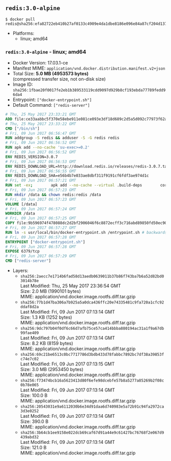 ## `redis:3.0-alpine`

```console
$ docker pull redis@sha256:efa82722eb410b27af0133c4909e4da1dbe8186e096e84a87cf204d1374b1b1d
```

-	Platforms:
	-	linux; amd64

### `redis:3.0-alpine` - linux; amd64

-	Docker Version: 17.03.1-ce
-	Manifest MIME: `application/vnd.docker.distribution.manifest.v2+json`
-	Total Size: **5.0 MB (4953573 bytes)**  
	(compressed transfer size, not on-disk size)
-	Image ID: `sha256:1fbae20f0017fe2eb1b389533119cdd9097d929b8cf193ebda77789fedd96da4`
-	Entrypoint: `["docker-entrypoint.sh"]`
-	Default Command: `["redis-server"]`

```dockerfile
# Thu, 25 May 2017 23:33:21 GMT
ADD file:ce33aabbc5f370e58ebe911e081ce093e3df18d689c2d5a5d092c77973f62a54 in / 
# Thu, 25 May 2017 23:33:22 GMT
CMD ["/bin/sh"]
# Fri, 09 Jun 2017 06:56:47 GMT
RUN addgroup -S redis && adduser -S -G redis redis
# Fri, 09 Jun 2017 06:56:52 GMT
RUN apk add --no-cache 'su-exec>=0.2'
# Fri, 09 Jun 2017 06:56:52 GMT
ENV REDIS_VERSION=3.0.7
# Fri, 09 Jun 2017 06:56:53 GMT
ENV REDIS_DOWNLOAD_URL=http://download.redis.io/releases/redis-3.0.7.tar.gz
# Fri, 09 Jun 2017 06:56:55 GMT
ENV REDIS_DOWNLOAD_SHA=e56b4b7e033ae8dbf311f9191cf6fdf3ae974d1c
# Fri, 09 Jun 2017 06:57:21 GMT
RUN set -ex; 		apk add --no-cache --virtual .build-deps 		coreutils 		gcc 		linux-headers 		make 		musl-dev 	; 		wget -O redis.tar.gz "$REDIS_DOWNLOAD_URL"; 	echo "$REDIS_DOWNLOAD_SHA *redis.tar.gz" | sha1sum -c -; 	mkdir -p /usr/src/redis; 	tar -xzf redis.tar.gz -C /usr/src/redis --strip-components=1; 	rm redis.tar.gz; 		make -C /usr/src/redis -j "$(nproc)"; 	make -C /usr/src/redis install; 		rm -r /usr/src/redis; 		apk del .build-deps
# Fri, 09 Jun 2017 06:57:23 GMT
RUN mkdir /data && chown redis:redis /data
# Fri, 09 Jun 2017 06:57:23 GMT
VOLUME [/data]
# Fri, 09 Jun 2017 06:57:24 GMT
WORKDIR /data
# Fri, 09 Jun 2017 06:57:25 GMT
COPY file:9b596974f478088dc2d2bf2906046f6c8872ecff3c716abd89850fd50ec90c47 in /usr/local/bin/ 
# Fri, 09 Jun 2017 06:57:27 GMT
RUN ln -s usr/local/bin/docker-entrypoint.sh /entrypoint.sh # backwards compat
# Fri, 09 Jun 2017 06:57:28 GMT
ENTRYPOINT ["docker-entrypoint.sh"]
# Fri, 09 Jun 2017 06:57:28 GMT
EXPOSE 6379/tcp
# Fri, 09 Jun 2017 06:57:29 GMT
CMD ["redis-server"]
```

-	Layers:
	-	`sha256:2aecc7e1714b6fad58d13aedb0639011b37b86f743ba7b6a52d82bd03014b78e`  
		Last Modified: Thu, 25 May 2017 23:36:54 GMT  
		Size: 2.0 MB (1990101 bytes)  
		MIME: application/vnd.docker.image.rootfs.diff.tar.gzip
	-	`sha256:77b1d47ba306a7b925a5a0dca436ffc20e74335481c9fa720a1cfc92ddaf8d2a`  
		Last Modified: Fri, 09 Jun 2017 07:13:14 GMT  
		Size: 1.3 KB (1252 bytes)  
		MIME: application/vnd.docker.image.rootfs.diff.tar.gzip
	-	`sha256:9dc797b04f0df6c66d7afb75ce57ca414bbba880194ac31a1f9a67db99fae409`  
		Last Modified: Fri, 09 Jun 2017 07:13:14 GMT  
		Size: 8.2 KB (8159 bytes)  
		MIME: application/vnd.docker.image.rootfs.diff.tar.gzip
	-	`sha256:69c21be6513c0bc7717786d3bdb433d78fabbc7892bc7df38a39853fc74e7c02`  
		Last Modified: Fri, 09 Jun 2017 07:13:15 GMT  
		Size: 3.0 MB (2953450 bytes)  
		MIME: application/vnd.docker.image.rootfs.diff.tar.gzip
	-	`sha256:f73474bcb16a5623413d80f6efe98dcebfe57b8a5277a85269b2f08c0b78e065`  
		Last Modified: Fri, 09 Jun 2017 07:13:14 GMT  
		Size: 100.0 B  
		MIME: application/vnd.docker.image.rootfs.diff.tar.gzip
	-	`sha256:20543031e9a6112030b6e34d91daa6d740983e5a72b91c94fa2972ca3d3e0252`  
		Last Modified: Fri, 09 Jun 2017 07:13:14 GMT  
		Size: 390.0 B  
		MIME: application/vnd.docker.image.rootfs.diff.tar.gzip
	-	`sha256:3b64cb1ee9158e022dcb69caf67d91a44e9c61427bc76768f2e067d9439abd32`  
		Last Modified: Fri, 09 Jun 2017 07:13:14 GMT  
		Size: 121.0 B  
		MIME: application/vnd.docker.image.rootfs.diff.tar.gzip
